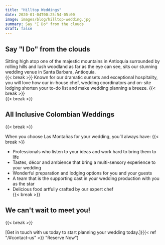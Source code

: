 ```yaml
---
title: "Hilltop Weddings"
date: 2020-01-04T00:25:54-05:00
image: images/blog/hilltop-wedding.jpg
summary: Say "I Do" from the clouds  
draft: false
---
```


## Say "I Do" from the clouds   

Sitting high atop one of the majestic mountains in Antioquia surrounded by rolling hills and lush woodland as far as the eye can see, sits our stunning wedding venue in Santa Barbara, Antioquia.    
{{< break >}}
Known for our dramatic sunsets and exceptional hospitality, you will love how our in-house chef, wedding coordinators and on-site lodging shorten your to-do list and make wedding planning a breeze.
{{< break >}}  
{{< break >}}  

## All Inclusive Colombian Weddings   
{{< break >}}  

When you choose Las Montañas for your wedding, you’ll always have:
{{< break >}}  
  
- Professionals who listen to your ideas and work hard to bring them to life  
- Tastes, décor and ambience that bring a multi-sensory experience to your wedding  
- Wonderful preparation and lodging options for you and your guests  
- A team that is the supporting cast in your wedding production with you as the star  
- Delicious food artfully crafted by our expert chef  
{{< break >}}  
  
## We can't wait to meet you!  
{{< break >}}  

  
[Get in touch with us today to start planning your wedding today.]({{< ref "/#contact-us" >}} "Reserve Now")



